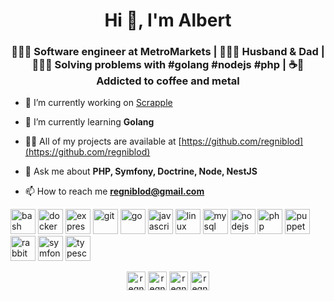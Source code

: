 <h1 align="center">Hi 👋, I'm Albert</h1>
<h3 align="center">👨🏻‍💻 Software engineer at MetroMarkets | 👨‍👩‍👧 Husband & Dad | 🧙🏻‍♂️ Solving problems with #golang #nodejs #php | ☕🤘 Addicted to coffee and metal</h3>

- 🔭 I’m currently working on [Scrapple](https://github.com/regniblod/scrapple)

- 🌱 I’m currently learning **Golang**

- 👨‍💻 All of my projects are available at [https://github.com/regniblod](https://github.com/regniblod)

- 💬 Ask me about **PHP, Symfony, Doctrine, Node, NestJS**

- 📫 How to reach me **regniblod@gmail.com**

<p align="left"><img src="https://www.vectorlogo.zone/logos/gnu_bash/gnu_bash-icon.svg" alt="bash" width="40" height="40"/> <img src="https://devicons.github.io/devicon/devicon.git/icons/docker/docker-original-wordmark.svg" alt="docker" width="40" height="40"/> <img src="https://devicons.github.io/devicon/devicon.git/icons/express/express-original-wordmark.svg" alt="express" width="40" height="40"/> <img src="https://www.vectorlogo.zone/logos/git-scm/git-scm-icon.svg" alt="git" width="40" height="40"/> <img src="https://devicons.github.io/devicon/devicon.git/icons/go/go-original.svg" alt="go" width="40" height="40"/> <img src="https://devicons.github.io/devicon/devicon.git/icons/javascript/javascript-original.svg" alt="javascript" width="40" height="40"/> <img src="https://devicons.github.io/devicon/devicon.git/icons/linux/linux-original.svg" alt="linux" width="40" height="40"/> <img src="https://devicons.github.io/devicon/devicon.git/icons/mysql/mysql-original-wordmark.svg" alt="mysql" width="40" height="40"/> <img src="https://devicons.github.io/devicon/devicon.git/icons/nodejs/nodejs-original-wordmark.svg" alt="nodejs" width="40" height="40"/> <img src="https://devicons.github.io/devicon/devicon.git/icons/php/php-original.svg" alt="php" width="40" height="40"/> <img src="https://i.ibb.co/Qk299CX/puppeteer.png" alt="puppeteer" width="40" height="40"/> <img src="https://www.vectorlogo.zone/logos/rabbitmq/rabbitmq-icon.svg" alt="rabbitMQ" width="40" height="40"/> <img src="https://symfony.com/logos/symfony_black_03.svg" alt="symfony" width="40" height="40"/> <img src="https://devicons.github.io/devicon/devicon.git/icons/typescript/typescript-original.svg" alt="typescript" width="40" height="40"/></p>

<p align="center">
<a href="https://twitter.com/regniblod" target="blank"><img align="center" src="https://cdn.jsdelivr.net/npm/simple-icons@3.0.1/icons/twitter.svg" alt="regniblod" height="30" width="30" /></a>
<a href="https://linkedin.com/in/regniblod" target="blank"><img align="center" src="https://cdn.jsdelivr.net/npm/simple-icons@3.0.1/icons/linkedin.svg" alt="regniblod" height="30" width="30" /></a>
<a href="https://stackoverflow.com/users/regniblod" target="blank"><img align="center" src="https://cdn.jsdelivr.net/npm/simple-icons@3.0.1/icons/stackoverflow.svg" alt="regniblod" height="30" width="30" /></a>
<a href="https://instagram.com/regniblod" target="blank"><img align="center" src="https://cdn.jsdelivr.net/npm/simple-icons@3.0.1/icons/instagram.svg" alt="regniblod" height="30" width="30" /></a>
</p>
